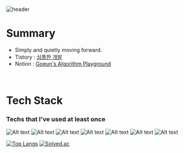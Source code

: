 ![header](https://capsule-render.vercel.app/api?type=waving&color=E3826C&height=250&section=header&text=Goeun%20Choi&fontSize=90&animation=fadeIn&fontAlignY=38&desc=%20&descAlignY=62&descAlign=62)

# Summary
- Simply and quietly moving forward.
- Tistory : [심플한 개발](https://why-dev.tistory.com/)
- Notion  : [Goeun's Algorithm Playground](https://www.notion.so/simdev1234)   
<br/><br/>

# Tech Stack
### Techs that I've used at least once       
![Alt text](https://img.shields.io/badge/Java-blue?style=flat-square&logo=java&logoColor=white)&nbsp;![Alt text](https://img.shields.io/badge/Oracle-lightgrey?style=flat-square&logo=Oracle&logoColor=white)&nbsp;![Alt text](https://img.shields.io/badge/JSP/Servlet-brightgreen?style=flat-square&logo=jsp&logoColor=white)&nbsp;![Alt text](https://img.shields.io/badge/HTML5-9cf?style=flat-square&logo=html5&logoColor=white)&nbsp;![Alt text](https://img.shields.io/badge/CSS-ff69b4?style=flat-square&logo=css3&logoColor=white)&nbsp;![Alt text](https://img.shields.io/badge/JavaScript-orange?style=flat-square&logo=JavaScript&logoColor=white)&nbsp;![Alt text](https://img.shields.io/badge/JSON-yellow?style=flat-square&logo=json&logoColor=white)&nbsp;

[![Top Langs](https://github-readme-stats.vercel.app/api/top-langs/?username=simDev1234&layout=compact)](https://github.com/****/github-readme-stats)
[![Solved.ac](http://mazassumnida.wtf/api/generate_badge?boj=rhdms750)](https://solved.ac/profile/rhdms750)
